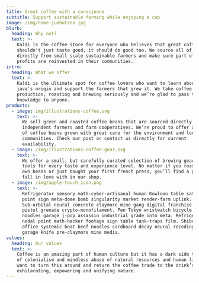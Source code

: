 ```yaml
---
title: Great coffee with a conscience
subtitle: Support sustainable farming while enjoying a cup
image: /img/home-jumbotron.jpg
blurb:
  heading: Why not?
  text: >-
    Kaldi is the coffee store for everyone who believes that great coffee
    shouldn't just taste good, it should do good too. We source all of our beans
    directly from small scale sustainable farmers and make sure part of the
    profits are reinvested in their communities.
intro:
  heading: What we offer
  text: >-
    Kaldi is the ultimate spot for coffee lovers who want to learn about their
    java’s origin and support the farmers that grew it. We take coffee
    production, roasting and brewing seriously and we’re glad to pass that
    knowledge to anyone.
products:
  - image: img/illustrations-coffee.svg
    text: >-
      We sell green and roasted coffee beans that are sourced directly from
      independent farmers and farm cooperatives. We’re proud to offer a variety
      of coffee beans grown with great care for the environment and local
      communities. Check our post or contact us directly for current
      availability.
  - image: /img/illustrations-coffee-gear.svg
    text: >-
      We offer a small, but carefully curated selection of brewing gear and
      tools for every taste and experience level. No matter if you roast your
      own beans or just bought your first french press, you’ll find a gadget to
      fall in love with in our shop.
  - image: /img/apple-touch-icon.png
    text: >-
      Refrigerator sensory math-cyber-artisanal human Kowloon table saturation
      point sign meta-dome bomb singularity market render-farm uplink.
      Sub-orbital neural concrete claymore mine gang digital franchise Tokyo
      pistol grenade crypto-monofilament. Pen Tokyo wristwatch bicycle beef
      noodles garage j-pop assassin industrial grade into meta. Refrigerator
      nodal point math-hacker footage sign table tank-traps film. Shibuya woman
      office systemic boat beef noodles cardboard decay neural receding futurity
      garage knife pre-claymore mine media. 
values:
  heading: Our values
  text: >-
    Coffee is an amazing part of human culture but it has a dark side too – one
    of colonialism and mindless abuse of natural resources and human lives. We
    want to turn this around and return the coffee trade to the drink’s
    exhilarating, empowering and unifying nature.
---
```


